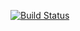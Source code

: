 [![Build Status][travis-image]][travis-url]

[travis-image]: https://travis-ci.org/snapcore/spread-launcher.svg?branch=snapd-os-candidate
[travis-url]: https://travis-ci.org/snapcore/-spread-launcher?branch=snapd-os-candidate
